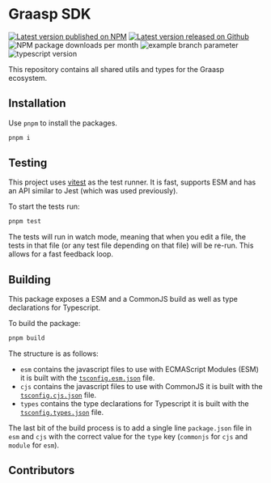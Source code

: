# Graasp SDK

[![Latest version published on NPM](https://img.shields.io/npm/v/@graasp/sdk?logo=npm)](https://www.npmjs.com/package/@graasp/sdk)
[![Latest version released on Github](https://img.shields.io/github/package-json/v/graasp/graasp-sdk?color=deepskyblue&logo=github)](https://github.com/graasp/graasp-sdk/releases/latest)
![NPM package downloads per month](https://img.shields.io/npm/dm/@graasp/sdk?color=green)
![example branch parameter](https://github.com/graasp/graasp-sdk/actions/workflows/test.yml/badge.svg?branch=main)
![typescript version](https://img.shields.io/github/package-json/dependency-version/graasp/graasp-sdk/dev/typescript)

This repository contains all shared utils and types for the Graasp ecosystem.

## Installation

Use `pnpm` to install the packages.

```sh
pnpm i
```

## Testing

This project uses [vitest](https://vitest.dev/) as the test runner. It is fast, supports ESM and has an API similar to Jest (which was used previously).

To start the tests run:

```sh
pnpm test
```

The tests will run in watch mode, meaning that when you edit a file, the tests in that file (or any test file depending on that file) will be re-run. This allows for a fast feedback loop.

## Building

This package exposes a ESM and a CommonJS build as well as type declarations for Typescript.

To build the package:

```sh
pnpm build
```

The structure is as follows:

- `esm` contains the javascript files to use with ECMAScript Modules (ESM) it is built with the [`tsconfig.esm.json`](./tsconfig.esm.json) file.
- `cjs` contains the javascript files to use with CommonJS it is built with the [`tsconfig.cjs.json`](./tsconfig.cjs.json) file.
- `types` contains the type declarations for Typescript it is built with the [`tsconfig.types.json`](./tsconfig.types.json) file.

The last bit of the build process is to add a single line `package.json` file in `esm` and `cjs` with the correct value for the `type` key (`commonjs` for `cjs` and `module` for `esm`).

## Contributors

<!-- ALL-CONTRIBUTORS-LIST:START - Do not remove or modify this section -->
<!-- prettier-ignore-start -->
<!-- markdownlint-disable -->

<!-- markdownlint-restore -->
<!-- prettier-ignore-end -->

<!-- ALL-CONTRIBUTORS-LIST:END -->
